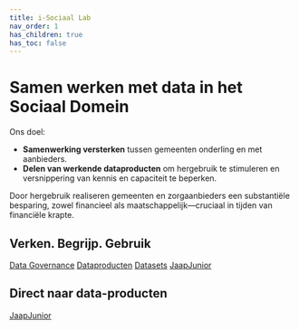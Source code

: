 ```yaml
---
title: i-Sociaal Lab
nav_order: 1
has_children: true
has_toc: false
---
```

# Samen werken met data in het Sociaal Domein

Ons doel:

- **Samenwerking versterken** tussen gemeenten onderling en met aanbieders.
- **Delen van werkende dataproduc­ten** om hergebruik te stimuleren en versnippering van kennis en capaciteit te beperken.

Door hergebruik realiseren gemeenten en zorgaanbieders een substantiële besparing, zowel financieel als maatschappelijk—cruciaal in tijden van financiële krapte.

## Verken. Begrijp. Gebruik
<div class="big-buttons">
  <a class="big-btn big-btn-blue1" href="./data-governance">Data Governance</a>
  <a class="big-btn big-btn-blue2" href="./dashboards">Dataproducten</a>
  <a class="big-btn big-btn-blue3" href="./data-governance">Datasets</a>
  <a class="big-btn big-btn-blue1" href="./jaapjunior">JaapJunior</a>
</div>

## Direct naar data-producten
<div class="big-buttons">
  <a class="big-btn big-btn-blue1" href="./jaapjunior">JaapJunior</a>
</div>
